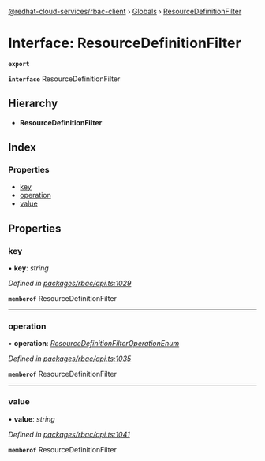 [@redhat-cloud-services/rbac-client](../README.md) › [Globals](../globals.md) › [ResourceDefinitionFilter](resourcedefinitionfilter.md)

# Interface: ResourceDefinitionFilter

**`export`** 

**`interface`** ResourceDefinitionFilter

## Hierarchy

* **ResourceDefinitionFilter**

## Index

### Properties

* [key](resourcedefinitionfilter.md#key)
* [operation](resourcedefinitionfilter.md#operation)
* [value](resourcedefinitionfilter.md#value)

## Properties

###  key

• **key**: *string*

*Defined in [packages/rbac/api.ts:1029](https://github.com/RedHatInsights/javascript-clients/blob/master/packages/rbac/api.ts#L1029)*

**`memberof`** ResourceDefinitionFilter

___

###  operation

• **operation**: *[ResourceDefinitionFilterOperationEnum](../enums/resourcedefinitionfilteroperationenum.md)*

*Defined in [packages/rbac/api.ts:1035](https://github.com/RedHatInsights/javascript-clients/blob/master/packages/rbac/api.ts#L1035)*

**`memberof`** ResourceDefinitionFilter

___

###  value

• **value**: *string*

*Defined in [packages/rbac/api.ts:1041](https://github.com/RedHatInsights/javascript-clients/blob/master/packages/rbac/api.ts#L1041)*

**`memberof`** ResourceDefinitionFilter
